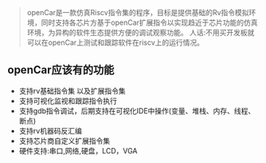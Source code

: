                                                           
> openCar是一款仿真Riscv指令集的程序，目标是提供基础的Rv指令模拟环境，同时支持各芯片方基于openCar扩展指令以实现趋近于芯片功能的仿真环境，为异构的软件生态提供方便的调试观察功能。
人话:不用买开发板就可以在openCar上测试和跟踪软件在riscv上的运行情况。


## openCar应该有的功能

* 支持rv基础指令集 以及扩展指令集
* 支持可视化监视和跟踪指令执行
* 支持gdb指令调试，后期支持在可视化IDE中操作(变量、堆栈、内存、线程、断点)
* 支持rv机器码反汇编
* 支持芯片商自定义扩展指令集
* 硬件支持:串口,网络,硬盘，LCD，VGA
